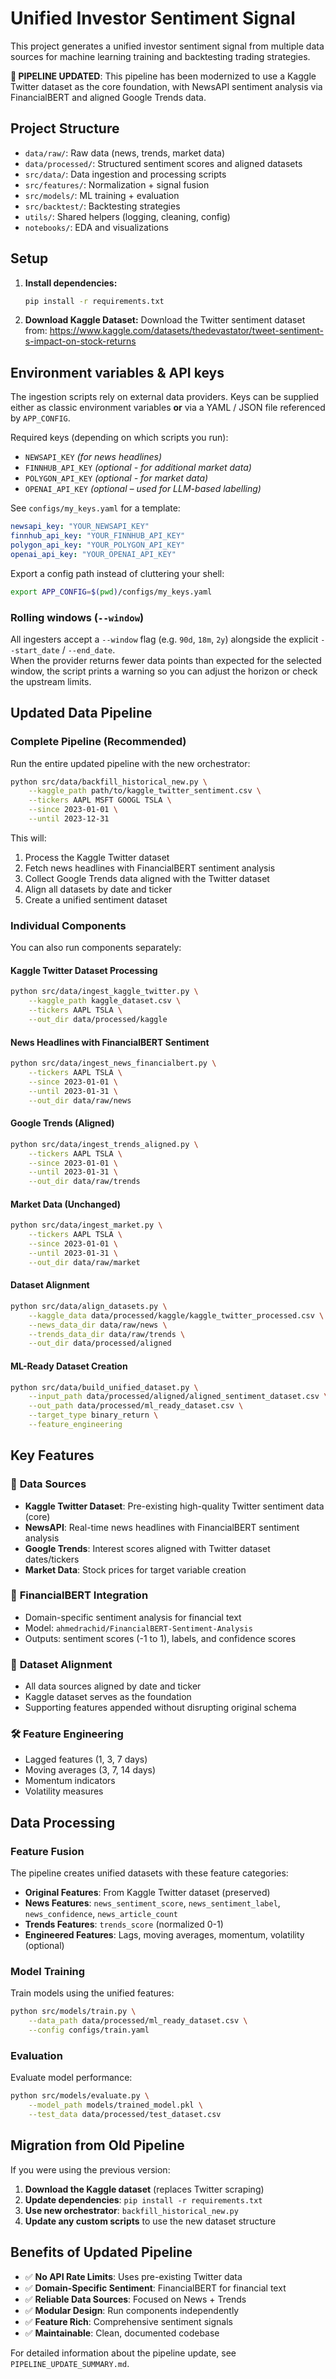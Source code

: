 # Unified Investor Sentiment Signal

This project generates a unified investor sentiment signal from multiple data sources for machine learning training and backtesting trading strategies.

**🔄 PIPELINE UPDATED**: This pipeline has been modernized to use a Kaggle Twitter dataset as the core foundation, with NewsAPI sentiment analysis via FinancialBERT and aligned Google Trends data.

## Project Structure

- `data/raw/`: Raw data (news, trends, market data)
- `data/processed/`: Structured sentiment scores and aligned datasets
- `src/data/`: Data ingestion and processing scripts
- `src/features/`: Normalization + signal fusion
- `src/models/`: ML training + evaluation
- `src/backtest/`: Backtesting strategies
- `utils/`: Shared helpers (logging, cleaning, config)
- `notebooks/`: EDA and visualizations

## Setup

1. **Install dependencies:**
   ```bash
   pip install -r requirements.txt
   ```

2. **Download Kaggle Dataset:**
   Download the Twitter sentiment dataset from:
   https://www.kaggle.com/datasets/thedevastator/tweet-sentiment-s-impact-on-stock-returns

## Environment variables & API keys

The ingestion scripts rely on external data providers. Keys can be supplied either as classic environment variables **or** via a YAML / JSON file referenced by `APP_CONFIG`.

Required keys (depending on which scripts you run):

* `NEWSAPI_KEY` *(for news headlines)*
* `FINNHUB_API_KEY` *(optional - for additional market data)*
* `POLYGON_API_KEY` *(optional - for market data)*
* `OPENAI_API_KEY` *(optional – used for LLM-based labelling)*

See `configs/my_keys.yaml` for a template:

```yaml
newsapi_key: "YOUR_NEWSAPI_KEY"
finnhub_api_key: "YOUR_FINNHUB_API_KEY"
polygon_api_key: "YOUR_POLYGON_API_KEY"
openai_api_key: "YOUR_OPENAI_API_KEY"
```

Export a config path instead of cluttering your shell:

```bash
export APP_CONFIG=$(pwd)/configs/my_keys.yaml
```

### Rolling windows (`--window`)
All ingesters accept a `--window` flag (e.g. `90d`, `18m`, `2y`) alongside the explicit `--start_date` / `--end_date`.  
When the provider returns fewer data points than expected for the selected window, the script prints a warning so you can adjust the horizon or check the upstream limits.

## Updated Data Pipeline

### Complete Pipeline (Recommended)

Run the entire updated pipeline with the new orchestrator:

```bash
python src/data/backfill_historical_new.py \
    --kaggle_path path/to/kaggle_twitter_sentiment.csv \
    --tickers AAPL MSFT GOOGL TSLA \
    --since 2023-01-01 \
    --until 2023-12-31
```

This will:
1. Process the Kaggle Twitter dataset
2. Fetch news headlines with FinancialBERT sentiment analysis
3. Collect Google Trends data aligned with the Twitter dataset
4. Align all datasets by date and ticker
5. Create a unified sentiment dataset

### Individual Components

You can also run components separately:

#### Kaggle Twitter Dataset Processing
```bash
python src/data/ingest_kaggle_twitter.py \
    --kaggle_path kaggle_dataset.csv \
    --tickers AAPL TSLA \
    --out_dir data/processed/kaggle
```

#### News Headlines with FinancialBERT Sentiment
```bash
python src/data/ingest_news_financialbert.py \
    --tickers AAPL TSLA \
    --since 2023-01-01 \
    --until 2023-01-31 \
    --out_dir data/raw/news
```

#### Google Trends (Aligned)
```bash
python src/data/ingest_trends_aligned.py \
    --tickers AAPL TSLA \
    --since 2023-01-01 \
    --until 2023-01-31 \
    --out_dir data/raw/trends
```

#### Market Data (Unchanged)
```bash
python src/data/ingest_market.py \
    --tickers AAPL TSLA \
    --since 2023-01-01 \
    --until 2023-01-31 \
    --out_dir data/raw/market
```

#### Dataset Alignment
```bash
python src/data/align_datasets.py \
    --kaggle_data data/processed/kaggle/kaggle_twitter_processed.csv \
    --news_data_dir data/raw/news \
    --trends_data_dir data/raw/trends \
    --out_dir data/processed/aligned
```

#### ML-Ready Dataset Creation
```bash
python src/data/build_unified_dataset.py \
    --input_path data/processed/aligned/aligned_sentiment_dataset.csv \
    --out_path data/processed/ml_ready_dataset.csv \
    --target_type binary_return \
    --feature_engineering
```

## Key Features

### 🔗 **Data Sources**
- **Kaggle Twitter Dataset**: Pre-existing high-quality Twitter sentiment data (core)
- **NewsAPI**: Real-time news headlines with FinancialBERT sentiment analysis
- **Google Trends**: Interest scores aligned with Twitter dataset dates/tickers
- **Market Data**: Stock prices for target variable creation

### 🧠 **FinancialBERT Integration**
- Domain-specific sentiment analysis for financial text
- Model: `ahmedrachid/FinancialBERT-Sentiment-Analysis`
- Outputs: sentiment scores (-1 to 1), labels, and confidence scores

### 🎯 **Dataset Alignment**
- All data sources aligned by date and ticker
- Kaggle dataset serves as the foundation
- Supporting features appended without disrupting original schema

### 🛠 **Feature Engineering**
- Lagged features (1, 3, 7 days)
- Moving averages (3, 7, 14 days) 
- Momentum indicators
- Volatility measures

## Data Processing

### Feature Fusion

The pipeline creates unified datasets with these feature categories:

- **Original Features**: From Kaggle Twitter dataset (preserved)
- **News Features**: `news_sentiment_score`, `news_sentiment_label`, `news_confidence`, `news_article_count`
- **Trends Features**: `trends_score` (normalized 0-1)
- **Engineered Features**: Lags, moving averages, momentum, volatility (optional)

### Model Training

Train models using the unified features:

```bash
python src/models/train.py \
    --data_path data/processed/ml_ready_dataset.csv \
    --config configs/train.yaml
```

### Evaluation

Evaluate model performance:

```bash
python src/models/evaluate.py \
    --model_path models/trained_model.pkl \
    --test_data data/processed/test_dataset.csv
```

## Migration from Old Pipeline

If you were using the previous version:

1. **Download the Kaggle dataset** (replaces Twitter scraping)
2. **Update dependencies**: `pip install -r requirements.txt`
3. **Use new orchestrator**: `backfill_historical_new.py`
4. **Update any custom scripts** to use the new dataset structure

## Benefits of Updated Pipeline

- ✅ **No API Rate Limits**: Uses pre-existing Twitter data
- ✅ **Domain-Specific Sentiment**: FinancialBERT for financial text
- ✅ **Reliable Data Sources**: Focused on News + Trends
- ✅ **Modular Design**: Run components independently
- ✅ **Feature Rich**: Comprehensive sentiment signals
- ✅ **Maintainable**: Clean, documented codebase

For detailed information about the pipeline update, see `PIPELINE_UPDATE_SUMMARY.md`.